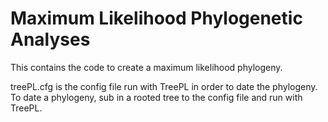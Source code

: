 # Maximum Likelihood Phylogenetic Analyses

This contains the code to create a maximum likelihood phylogeny.

treePL.cfg is the config file run with TreePL in order to date the phylogeny. To date a phylogeny, sub in a rooted tree to the config file and run with TreePL. 